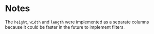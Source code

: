 
# Notes
The `height`, `width` and `length` were implemented as a separate columns because it could be faster in the future to implement filters.